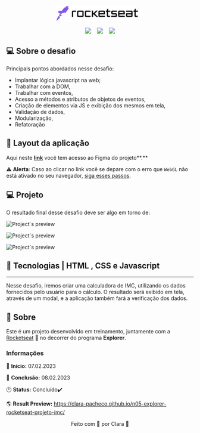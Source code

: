 <div align="center">
<img width="220px" src="https://raw.githubusercontent.com/Rocketseat/awesome/master/assets/logo_rocketseat.png" alt="">&nbsp;&nbsp;&nbsp;
<img width="150px" src="https://www.rocketseat.com.br/_next/image?url=%2Fassets%2Flogos%2Fexplorer.svg&w=256&q=75"  alt="">
<br>
<p align="center">
<img src="https://img.shields.io/github/last-commit/Clara-Pacheco/n05-explorer-rocketseat-projeto-imc"/>&nbsp;&nbsp;&nbsp;
<img src="https://img.shields.io/github/repo-size/Clara-Pacheco/n05-explorer-rocketseat-projeto-imc"/>&nbsp;&nbsp;&nbsp;
<img src="https://img.shields.io/github/languages/count/Clara-Pacheco/n05-explorer-rocketseat-projeto-imc"/>
</p>
</div>

## 💻 Sobre o desafio

Principais pontos abordados nesse desafio:

- Implantar lógica javascript na web;
- Trabalhar com a DOM,
- Trabalhar com eventos,
- Acesso a métodos e atributos de objetos de eventos,
- Criação de elementos via JS e exibição dos mesmos em tela,
- Validação de dados,
- Modularização,
- Refatoração

## 📕 Layout da aplicação  

Aqui neste **[link](https://www.figma.com/file/3nRi6PxPZCT3Y6M3QnDc43/IMC-(Copy)?node-id=123%3A100&t=wp1fHQTKmtrccXFX-0)**  você tem acesso ao Figma do projeto**.** 

⚠️ **Alerta**: Caso ao clicar no link você se depare com o erro que `WebGL` não está ativado no seu navegador, [siga esses passos](https://help.figma.com/hc/en-us/articles/360039828614#Enable_WebGL).

## 💻 Projeto

O resultado final desse desafio deve ser algo em torno de:

![Project´s preview](https://github.com/Clara-Pacheco/n05-explorer-rocketseat-projeto-imc/blob/main/img-preview/screen1.png)

![Project´s preview](https://github.com/Clara-Pacheco/n05-explorer-rocketseat-projeto-imc/blob/main/img-preview/modal.png)

![Project´s preview](https://github.com/Clara-Pacheco/n05-explorer-rocketseat-projeto-imc/blob/main/img-preview/screen-error.png)

## 🧪 Tecnologias | HTML , CSS e Javascript
---
Nesse desafio, iremos criar uma calculadora de IMC, utilizando os dados fornecidos pelo usuário para o cálculo. O resultado será exibido em tela, através de um modal, e a aplicação também fará a verificação dos dados. 
##  📕 Sobre  

<p>Este é um projeto desenvolvido em treinamento, juntamente com a 
<a  href="https://www.rocketseat.com.br">Rocketseat</a> 🚀
no decorrer do programa <b>Explorer</b>.

### Informações  

📅 **Início:** 07.02.2023

📅 **Conclusão:** 08.02.2023

🕛 **Status:** Concluído✔️

🌎 **Result Preview:** https://clara-pacheco.github.io/n05-explorer-rocketseat-projeto-imc/

<div align="center">
Feito com 💜 por Clara 🚀
</div>
</p>
